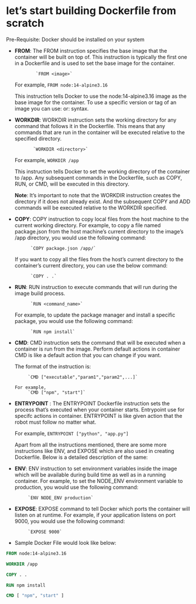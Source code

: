# let’s start building Dockerfile from scratch 

Pre-Requisite: Docker should be installed on your system

- **FROM**: The FROM instruction specifies the base image that the container will be built on top of. This instruction is typically the first one in a Dockerfile and is used to set the base image for the container. 
   
              `FROM <image>`

  For example, 
              `FROM node:14-alpine3.16`
   
  This instruction tells Docker to use the node:14-alpine3.16 image as the base image for the container. To use a specific version or tag of an image you can use:<version> or:<tag> syntax.

- **WORKDIR**: WORKDIR instruction sets the working directory for any command that follows it in the Dockerfile.
  This means that any commands that are run in the container will be executed relative to the specified directory. 

             `WORKDIR <directory>`

  For example,
             `WORKDIR /app`

  This instruction tells Docker to set the working directory of the container to /app. Any subsequent commands in the Dockerfile, such as COPY, RUN, or CMD, will be executed in this directory.

  **Note**: It’s important to note that the WORKDIR instruction creates the directory if it does not already exist. And the subsequent COPY and ADD commands will be executed relative to the WORKDIR specified.

- **COPY**: COPY instruction to copy local files from the host machine to the current working directory. 
  For example, to copy a file named package.json from the host machine’s current directory to the image’s /app directory, you would use the following command:

            `COPY package.json /app/`

  If you want to copy all the files from the host’s current directory to the container’s current directory, you can use the below command:
  
            `COPY . .`

- **RUN**: RUN instruction to execute commands that will run during the image build process. 

            `RUN <command_name>`
  For example, to update the package manager and install a specific package, you would use the following command:
    
            `RUN npm install`

- **CMD**: CMD instruction sets the command that will be executed when a container is run from the image.
           Perform default actions in container
           CMD is like a default action that you can change if you want.

   The format of the instruction is:
       
           `CMD ["executable","param1","param2",...]`
	
      For example,
           `CMD ["npm", "start"]`
  
- **ENTRYPOINT** : The ENTRYPOINT Dockerfile instruction sets the process that’s executed when your container starts.
                   Entrypoint use for specifc actions in container.
                   ENTRYPOINT is like given action that the robot must follow no matter what.

  For example,
           `ENTRYPOINT ["python", "app.py"]`
	
  Apart from all the instructions mentioned, there are some more instructions like ENV, and EXPOSE which are also used in creating Dockerfile. Below is a detailed description of the same:

- **ENV**: ENV instruction to set environment variables inside the image which will be available during build time as well as in a running container. For example, to set the NODE_ENV environment variable to production, you would use the following command:

           `ENV NODE_ENV production`

- **EXPOSE**: EXPOSE command to tell Docker which ports the container will listen on at runtime. For example, if your application listens on port 9000, you would use the following command:
    
           `EXPOSE 9000`

- Sample Docker File would look like below:

```dockerfile
FROM node:14-alpine3.16

WORKDIR /app

COPY . .

RUN npm install

CMD [ "npm", "start" ]
```
